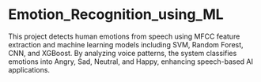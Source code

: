# Emotion_Recognition_using_ML
This project detects human emotions from speech using MFCC feature extraction and machine learning models including SVM, Random Forest, CNN, and XGBoost. By analyzing voice patterns, the system classifies emotions into Angry, Sad, Neutral, and Happy, enhancing speech-based AI applications. 
